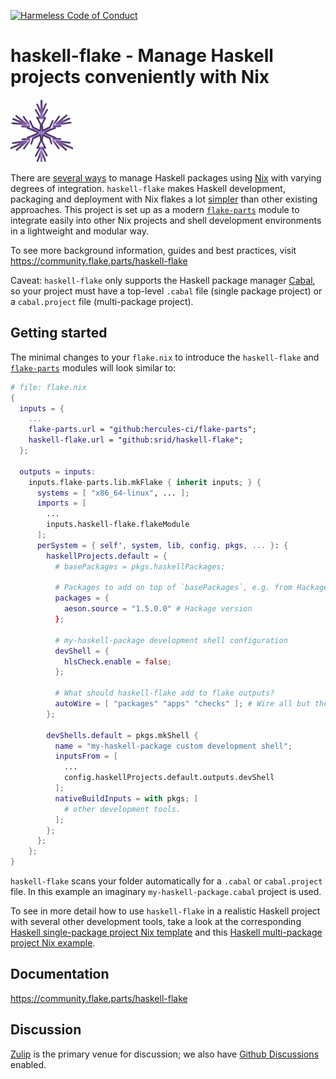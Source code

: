 [![Harmeless Code of Conduct](https://img.shields.io/badge/harmless-8A2BE2)](https://srid.ca/coc "This project follows the 'Harmlessness Code of Conduct'")

# haskell-flake - Manage Haskell projects conveniently with Nix

<img src="./doc/haskell-flake/haskell-flake.webp" width=100 />

There are [several ways](https://nixos.asia/en/haskell) to manage Haskell packages using [Nix](https://nixos.asia/en/nix) with varying degrees of integration.  `haskell-flake` makes Haskell development, packaging and deployment with Nix flakes a lot [simpler](https://community.flake.parts/haskell-flake/start#under-the-hood) than other existing approaches.  This project is set up as a modern [`flake-parts`](https://flake.parts/) module to integrate easily into other Nix projects and shell development environments in a lightweight and modular way.

To see more background information, guides and best practices, visit https://community.flake.parts/haskell-flake

Caveat: `haskell-flake` only supports the Haskell package manager [Cabal](https://www.haskell.org/cabal/),
so your project must have a top-level `.cabal` file (single package project) or a `cabal.project` file
(multi-package project).

## Getting started

The minimal changes to your `flake.nix` to introduce the `haskell-flake` and [`flake-parts`](https://flake.parts/) modules will look similar to:

```nix
# file: flake.nix
{
  inputs = {
    ...
    flake-parts.url = "github:hercules-ci/flake-parts";
    haskell-flake.url = "github:srid/haskell-flake";
  };

  outputs = inputs:
    inputs.flake-parts.lib.mkFlake { inherit inputs; } {
      systems = [ "x86_64-linux", ... ];
      imports = [
        ...
        inputs.haskell-flake.flakeModule
      ];
      perSystem = { self', system, lib, config, pkgs, ... }: {
        haskellProjects.default = {
          # basePackages = pkgs.haskellPackages;

          # Packages to add on top of `basePackages`, e.g. from Hackage
          packages = {
            aeson.source = "1.5.0.0" # Hackage version
          };

          # my-haskell-package development shell configuration
          devShell = {
            hlsCheck.enable = false;
          };

          # What should haskell-flake add to flake outputs?
          autoWire = [ "packages" "apps" "checks" ]; # Wire all but the devShell
        };

        devShells.default = pkgs.mkShell {
          name = "my-haskell-package custom development shell";
          inputsFrom = [
            ...
            config.haskellProjects.default.outputs.devShell
          ];
          nativeBuildInputs = with pkgs; [
            # other development tools.
          ];
        };
      };
    };
}
```

`haskell-flake` scans your folder automatically for a `.cabal` or `cabal.project` file.
In this example an imaginary `my-haskell-package.cabal` project is used.

To see in more detail how to use `haskell-flake` in a realistic Haskell project
with several other development tools, take a look at
the corresponding [Haskell single-package project Nix template](https://github.com/srid/haskell-template) and
this [Haskell multi-package project Nix example](https://github.com/srid/haskell-multi-nix).

## Documentation

https://community.flake.parts/haskell-flake

## Discussion

[Zulip](https://nixos.zulipchat.com/#narrow/stream/413949-haskell-flake) is the primary venue for discussion; we also have [Github Discussions](https://github.com/srid/haskell-flake/discussions) enabled.
